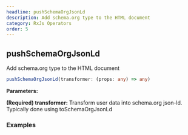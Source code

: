 ```yaml
---
headline: pushSchemaOrgJsonLd
description: Add schema.org type to the HTML document
category: RxJs Operators
order: 5
---
```


## pushSchemaOrgJsonLd

<p class="lead">Add schema.org type to the HTML document</p>

```ts
pushSchemaOrgJsonLd(transformer: (props: any) => any)
```

__Parameters:__

<span class="text-primary">__(Required) transformer:__</span> Transform user data into schema.org json-ld.  Typically done using toSchemaOrgJsonLd

### __Examples__